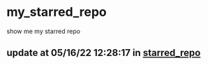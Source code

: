 # my_starred_repo
show me my starred repo

update at 05/16/22 12:28:17 in [starred_repo](./index.html)
---

